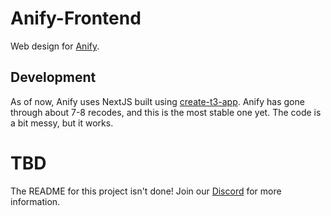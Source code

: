 # Anify-Frontend
Web design for [Anify](https://anify.tv/).

## Development
As of now, Anify uses NextJS built using [create-t3-app](https://create.t3.gg/). Anify has gone through about 7-8 recodes, and this is the most stable one yet. The code is a bit messy, but it works.

# TBD
The README for this project isn't done! Join our [Discord](https://anify.tv/discord) for more information.